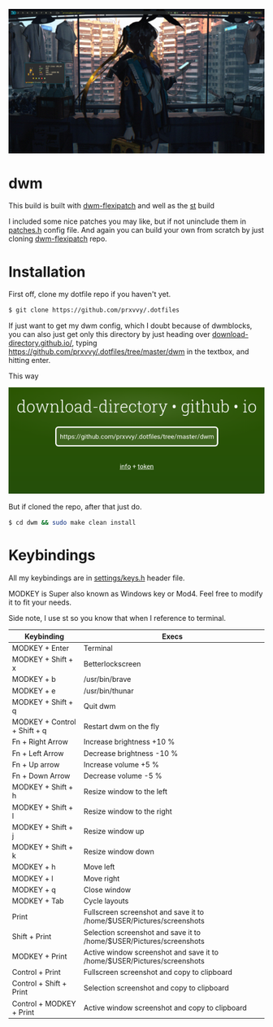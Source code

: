 ![dwm.png](dwm.png)

# dwm

This build is built with [dwm-flexipatch](https://github.com/bakkeby/dwm-flexipatch) and well as the [st](https://github.com/prxvvy/.dotfiles/tree/master/st) build

I included some nice patches you may like, but if not uninclude them in [patches.h](https://github.com/prxvvy/.dotfiles/blob/master/dwm/patches.h) config file. And again you can build your own from scratch by just cloning [dwm-flexipatch](https://github.com/bakkeby/dwm-flexipatch) repo.

# Installation

First off, clone my dotfile repo if you haven't yet.

```sh
$ git clone https://github.com/prxvvy/.dotfiles
```
If just want to get my dwm config, which I doubt because of dwmblocks, you can also just get only this directory by just heading over [download-directory.github.io/](https://download-directory.github.io/), typing https://github.com/prxvvy/.dotfiles/tree/master/dwm in the textbox, and hitting enter.

This way

![download-directory.jpg](download-directory.jpg)

But if cloned the repo, after that just do.

```sh
$ cd dwm && sudo make clean install
```

# Keybindings

All my keybindings are in [settings/keys.h](https://github.com/prxvvy/.dotfiles/blob/master/dwm/settings/keys.h) header file.

MODKEY is Super also known as Windows key or Mod4. Feel free to modify it to fit your needs.

Side note, I use st so you know that when I reference to terminal.

| Keybinding      | Execs |
| ----------- | ----------- |
| MODKEY + Enter      | Terminal       |
| MODKEY + Shift + x   | Betterlockscreen        |
| MODKEY + b   | /usr/bin/brave        |
| MODKEY + e  | /usr/bin/thunar        |
| MODKEY + Shift + q  | Quit dwm        |
| MODKEY + Control + Shift + q  | Restart dwm on the fly        |
| Fn + Right Arrow  | Increase brightness +10 %        |
| Fn + Left Arrow  | Decrease brightness -10 %        |
| Fn + Up arrow | Increase volume +5 %        |
| Fn + Down Arrow  | Decrease volume -5 %        |
| MODKEY + Shift + h      | Resize window to the left       |
| MODKEY + Shift + l      | Resize window to the right       |
| MODKEY + Shift + j      | Resize window up       |
| MODKEY + Shift + k      | Resize window down       |
| MODKEY + h      | Move left       |
| MODKEY + l      | Move right      |
| MODKEY + q     | Close window       |
| MODKEY + Tab     | Cycle layouts       |
| Print     | Fullscreen screenshot and save it to /home/$USER/Pictures/screenshots       |
| Shift + Print     | Selection screenshot and save it to /home/$USER/Pictures/screenshots       |
| MODKEY + Print     | Active window screenshot and save it to /home/$USER/Pictures/screenshots       |
| Control + Print     | Fullscreen screenshot and copy to clipboard       |
| Control + Shift + Print     | Selection screenshot and copy to clipboard       |
| Control + MODKEY + Print     | Active window screenshot and copy to clipboard       |